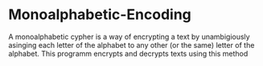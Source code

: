 # Monoalphabetic-Encoding

A monoalphabetic cypher is a way of encrypting a text by unambigiously asinging each letter of the alphabet to any other (or the same) letter of the alphabet. This programm encrypts and decrypts texts using this method
